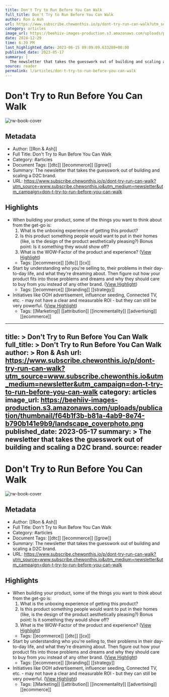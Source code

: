 ```yaml
---
title: Don't Try to Run Before You Can Walk
full_title: Don't Try to Run Before You Can Walk
author: Ron & Ash
url: https://www.subscribe.chewonthis.io/p/dont-try-run-can-walk?utm_source=www.subscribe.chewonthis.io&utm_medium=newsletter&utm_campaign=don-t-try-to-run-before-you-can-walk
category: articles
image_url: https://beehiiv-images-production.s3.amazonaws.com/uploads/publication/thumbnail/f64b1f3b-b81a-4ab9-8e74-b790b141e9b9/landscape_coverphoto.png
date: 2024-12-29
time: 6:39 PM
last_highlighted_date: 2023-06-15 09:09:09.633209+00:00
published_date: 2023-05-17
summary: |
  The newsletter that takes the guesswork out of building and scaling a D2C brand. 
source: reader
permalink: l/articles/don-t-try-to-run-before-you-can-walk
---
```

# Don't Try to Run Before You Can Walk

![rw-book-cover](https://beehiiv-images-production.s3.amazonaws.com/uploads/publication/thumbnail/f64b1f3b-b81a-4ab9-8e74-b790b141e9b9/landscape_coverphoto.png)

## Metadata
- Author: [[Ron & Ash]]
- Full Title: Don't Try to Run Before You Can Walk
- Category: #articles
- Document Tags: [[dtc]] [[ecommerce]] [[grow]] 
- Summary: The newsletter that takes the guesswork out of building and scaling a D2C brand. 
- URL: https://www.subscribe.chewonthis.io/p/dont-try-run-can-walk?utm_source=www.subscribe.chewonthis.io&utm_medium=newsletter&utm_campaign=don-t-try-to-run-before-you-can-walk

## Highlights
- When building your product, some of the things you want to think about from the get-go is:
  1) What is the unboxing experience of getting this product?
  2) Is this product something people would want to put in their homes (like, is the design of the product aesthetically pleasing?) Bonus point: Is it something they would show off?
  3) What is the WOW-Factor of the product and experience? ([View Highlight](https://read.readwise.io/read/01h2z50hv1ccpn9yr1y90nz1jh))
    - Tags: [[ecommerce]] [[dtc]] [[cx]] 
- Start by understanding who you're selling to, their problems in their day-to-day life, and what they're dreaming about.
  Then figure out how your product fits into those problems and dreams and why they should care to buy from you instead of any other brand. ([View Highlight](https://read.readwise.io/read/01h2z50vqd8ac1etsp0sjj5cbv))
    - Tags: [[ecommerce]] [[branding]] [[strategy]] 
- Initiatives like OOH advertisement, influencer seeding, Connected TV, etc. - may not have a clear and measurable ROI - but they can still be very powerful. ([View Highlight](https://read.readwise.io/read/01h2z51nw90ca6jewr1tz7fnrf))
    - Tags: [[Marketing]] [[attribution]] [[incrementality]] [[advertising]] [[ecommerce]] 


---
title: >
  Don't Try to Run Before You Can Walk
full_title: >
  Don't Try to Run Before You Can Walk
author: >
  Ron & Ash
url: https://www.subscribe.chewonthis.io/p/dont-try-run-can-walk?utm_source=www.subscribe.chewonthis.io&utm_medium=newsletter&utm_campaign=don-t-try-to-run-before-you-can-walk
category: articles
image_url: https://beehiiv-images-production.s3.amazonaws.com/uploads/publication/thumbnail/f64b1f3b-b81a-4ab9-8e74-b790b141e9b9/landscape_coverphoto.png
published_date: 2023-05-17
summary: >
  The newsletter that takes the guesswork out of building and scaling a D2C brand. 
source: reader
---
# Don't Try to Run Before You Can Walk

![rw-book-cover](https://beehiiv-images-production.s3.amazonaws.com/uploads/publication/thumbnail/f64b1f3b-b81a-4ab9-8e74-b790b141e9b9/landscape_coverphoto.png)

## Metadata
- Author: [[Ron & Ash]]
- Full Title: Don't Try to Run Before You Can Walk
- Category: #articles
- Document Tags: [[dtc]] [[ecommerce]] [[grow]] 
- Summary: The newsletter that takes the guesswork out of building and scaling a D2C brand. 
- URL: https://www.subscribe.chewonthis.io/p/dont-try-run-can-walk?utm_source=www.subscribe.chewonthis.io&utm_medium=newsletter&utm_campaign=don-t-try-to-run-before-you-can-walk

## Highlights
- When building your product, some of the things you want to think about from the get-go is:
  1) What is the unboxing experience of getting this product?
  2) Is this product something people would want to put in their homes (like, is the design of the product aesthetically pleasing?) Bonus point: Is it something they would show off?
  3) What is the WOW-Factor of the product and experience? ([View Highlight](https://read.readwise.io/read/01h2z50hv1ccpn9yr1y90nz1jh))
    - Tags: [[ecommerce]] [[dtc]] [[cx]] 
- Start by understanding who you're selling to, their problems in their day-to-day life, and what they're dreaming about.
  Then figure out how your product fits into those problems and dreams and why they should care to buy from you instead of any other brand. ([View Highlight](https://read.readwise.io/read/01h2z50vqd8ac1etsp0sjj5cbv))
    - Tags: [[ecommerce]] [[branding]] [[strategy]] 
- Initiatives like OOH advertisement, influencer seeding, Connected TV, etc. - may not have a clear and measurable ROI - but they can still be very powerful. ([View Highlight](https://read.readwise.io/read/01h2z51nw90ca6jewr1tz7fnrf))
    - Tags: [[Marketing]] [[attribution]] [[incrementality]] [[advertising]] [[ecommerce]] 


